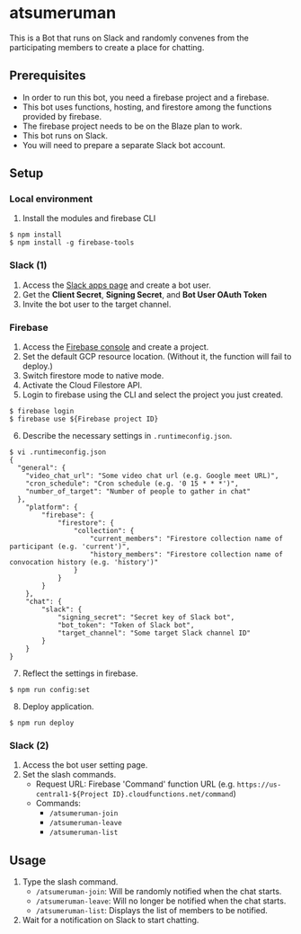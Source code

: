 # atsumeruman

This is a Bot that runs on Slack and randomly convenes from the participating members to create a place for chatting.

## Prerequisites

- In order to run this bot, you need a firebase project and a firebase.
- This bot uses functions, hosting, and firestore among the functions provided by firebase.
- The firebase project needs to be on the Blaze plan to work.
- This bot runs on Slack.
- You will need to prepare a separate Slack bot account.

## Setup

### Local environment

1. Install the modules and firebase CLI

```
$ npm install
$ npm install -g firebase-tools
```

### Slack (1)

1. Access the [Slack apps page](https://api.slack.com/apps) and create a bot user.
2. Get the **Client Secret**, **Signing Secret**, and **Bot User OAuth Token**
3. Invite the bot user to the target channel.

### Firebase

1. Access the [Firebase console](https://console.firebase.google.com/) and create a project.
2. Set the default GCP resource location. (Without it, the function will fail to deploy.)
3. Switch firestore mode to native mode.
4. Activate the Cloud Filestore API.
5. Login to firebase using the CLI and select the project you just created.

```
$ firebase login
$ firebase use ${Firebase project ID}
```

6. Describe the necessary settings in `.runtimeconfig.json`.

```
$ vi .runtimeconfig.json
{
  "general": {
    "video_chat_url": "Some video chat url (e.g. Google meet URL)",
    "cron_schedule": "Cron schedule (e.g. '0 15 * * *')",
    "number_of_target": "Number of people to gather in chat"
  },
	"platform": {
		"firebase": {
			"firestore": {
				"collection": {
					"current_members": "Firestore collection name of participant (e.g. 'current')",
					"history_members": "Firestore collection name of convocation history (e.g. 'history')"
				}
			}
		}
	},
	"chat": {
		"slack": {
			"signing_secret": "Secret key of Slack bot",
			"bot_token": "Token of Slack bot",
			"target_channel": "Some target Slack channel ID"
		}
	}
}
```

7. Reflect the settings in firebase.

```
$ npm run config:set
```

8. Deploy application.

```
$ npm run deploy
```

### Slack (2)

1. Access the bot user setting page.
2. Set the slash commands.
   - Request URL: Firebase 'Command' function URL (e.g. `https://us-central1-${Project ID}.cloudfunctions.net/command`)
   - Commands:
     - `/atsumeruman-join`
     - `/atsumeruman-leave`
     - `/atsumeruman-list`

## Usage

1. Type the slash command.
   - `/atsumeruman-join`: Will be randomly notified when the chat starts.
   - `/atsumeruman-leave`: Will no longer be notified when the chat starts.
   - `/atsumeruman-list`: Displays the list of members to be notified.
2. Wait for a notification on Slack to start chatting.
